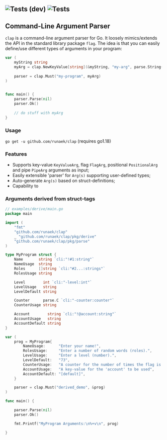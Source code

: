 ![Tests (dev)](https://github.com/runaek/clap/workflows/test/badge.svg?branch=dev "Development")
![Tests](https://github.com/runaek/clap/workflows/test/badge.svg "Tests" )
---
## Command-Line Argument Parser

`clap` is a command-line argument parser for Go. It loosely mimics/extends the API in the standard library package `flag`.
The idea is that you can easily define/use different types of arguments in your program:
```go
var (
    myString string
    myArg = clap.NewKeyValue[string](&myString, "my-arg", parse.String{})
		
    parser = clap.Must("my-program", myArg)
)

    
func main() {
    parser.Parse(nil)
    parser.Ok()
    
    // do stuff with myArg
}   
```


### Usage
`go get -u github.com/runaek/clap` (requires go1.18)

### Features

* Supports key-value `KeyValueArg`, flag `FlagArg`, positional `PositionalArg` and pipe `PipeArg` arguments as input;
* Easily extensible 'parser' for `Arg(s)` supporting user-defined types;
* Auto-generate `Arg(s)` based on struct-definitions;
* Capability to

### Arguments derived from struct-tags

```go
// examples/derive/main.go 
package main

import (
	"fmt"
	"github.com/runaek/clap"
	_ "github.com/runaek/clap/pkg/derive"
	"github.com/runaek/clap/pkg/parse"
)

type MyProgram struct {
	Name       string `cli:"!#1:string"`
	NameUsage  string
	Roles      []string `cli:"#2...:strings"`
	RolesUsage string

	Level        int `cli:"-level:int"`
	LevelUsage   string
	LevelDefault string

	Counter      parse.C `cli:"-counter:counter"`
	CounterUsage string

	Account        string `cli:"!@account:string"`
	AccountUsage   string
	AccountDefault string
}

var (
	prog = MyProgram{
		NameUsage:      "Enter your name!",
		RolesUsage:     "Enter a number of random words (roles).",
		LevelUsage:     "Enter a level (number).",
		LevelDefault:   "73",
		CounterUsage:   "A counter for the number of times the flag is supplied.",
		AccountUsage:   "A key-value for the 'account' to be used",
		AccountDefault: "[default]",
	}

	parser = clap.Must("derived_demo", &prog)
)

func main() {

	parser.Parse(nil)
	parser.Ok()

	fmt.Printf("MyProgram Arguments:\n%+v\n", prog)

}
```